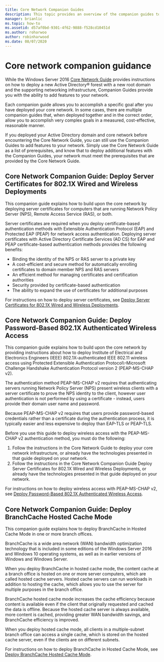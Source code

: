 ```yaml
---
title: Core Network Companion Guides
description: This topic provides an overview of the companion guides to the Windows Server 2016 Core Network Guide
manager: brianlic
ms.topic: how-to
ms.assetid: d57af0bd-9301-4f62-9888-f528cd10451d
ms.author: roharwoo
author: robinharwood
ms.date: 08/07/2020
---
```


# Core network companion guidance

While the Windows Server 2016 [Core Network Guide](../core-network-guide.md) provides instructions on how to deploy a new Active Directory&reg; forest with a new root domain and the supporting networking infrastructure, Companion Guides provide you with the ability to add features to your network.

Each companion guide allows you to accomplish a specific goal after you have deployed your core network. In some cases, there are multiple companion guides that, when deployed together and in the correct order, allow you to accomplish very complex goals in a measured, cost-effective, reasonable manner.

If you deployed your Active Directory domain and core network before encountering the Core Network Guide, you can still use the Companion Guides to add features to your network. Simply use the Core Network Guide as a list of prerequisites, and know that to deploy additional features with the Companion Guides, your network must meet the prerequisites that are provided by the Core Network Guide.

## Core Network Companion Guide: Deploy Server Certificates for 802.1X Wired and Wireless Deployments

This companion guide explains how to build upon the core network by deploying server certificates for computers that are running Network Policy Server \(NPS\), Remote Access Service \(RAS\), or both.

Server certificates are required when you deploy certificate-based authentication methods with Extensible Authentication Protocol \(EAP\) and Protected EAP \(PEAP\) for network access authentication. Deploying server certificates with Active Directory Certificate Services \(AD CS\) for EAP and PEAP certificate-based authentication methods provides the following benefits:

- Binding the identity of the NPS or RAS server to a private key
- A cost-efficient and secure method for automatically enrolling certificates to domain member NPS and RAS servers
- An efficient method for managing certificates and certification authorities
- Security provided by certificate-based authentication
- The ability to expand the use of certificates for additional purposes

For instructions on how to deploy server certificates, see [Deploy Server Certificates for 802.1X Wired and Wireless Deployments](server-certs/Deploy-Server-Certificates-for-802.1X-Wired-and-Wireless-Deployments.md).
## Core Network Companion Guide: Deploy Password-Based 802.1X Authenticated Wireless Access

This companion guide explains how to build upon the core network by providing instructions about how to deploy Institute of Electrical and Electronics Engineers \(IEEE\) 802.1X\-authenticated IEEE 802.11 wireless access using Protected Extensible Authentication Protocol\–Microsoft Challenge Handshake Authentication Protocol version 2 \(PEAP\-MS\-CHAP v2\).

The authentication method PEAP\-MS\-CHAP v2 requires that authenticating servers running Network Policy Server \(NPS\) present wireless clients with a server certificate to prove the NPS identity to the client, however user authentication is not performed by using a certificate - instead, users provide their domain user name and password.

Because PEAP\-MS\-CHAP v2 requires that users provide password-based credentials rather than a certificate during the authentication process, it is typically easier and less expensive to deploy than EAP\-TLS or PEAP\-TLS.

Before you use this guide to deploy wireless access with the PEAP\-MS\-CHAP v2 authentication method, you must do the following:

1. Follow the instructions in the Core Network Guide to deploy your core network infrastructure, or already have the technologies presented in that guide deployed on your network.
2. Follow the instructions in the Core Network Companion Guide Deploy Server Certificates for 802.1X Wired and Wireless Deployments, or already have the technologies presented in that guide deployed on your network.

For instructions on how to deploy wireless access with PEAP\-MS\-CHAP v2, see [Deploy Password-Based 802.1X Authenticated Wireless Access](wireless/a-deploy-8021X-wireless-access.md).

## Core Network Companion Guide: Deploy BranchCache Hosted Cache Mode

This companion guide explains how to deploy BranchCache in Hosted Cache Mode in one or more branch offices.

BranchCache is a wide area network (WAN) bandwidth optimization technology that is included in some editions of the Windows Server 2016 and Windows 10 operating systems, as well as in earlier versions of Windows and Windows Server.

When you deploy BranchCache in hosted cache mode, the content cache at a branch office is hosted on one or more server computers, which are called hosted cache servers. Hosted cache servers can run workloads in addition to hosting the cache, which allows you to use the server for multiple purposes in the branch office.

BranchCache hosted cache mode increases the cache efficiency because content is available even if the client that originally requested and cached the data is offline. Because the hosted cache server is always available, more content is cached, providing greater WAN bandwidth savings, and BranchCache efficiency is improved.

When you deploy hosted cache mode, all clients in a multiple-subnet branch office can access a single cache, which is stored on the hosted cache server, even if the clients are on different subnets.

For instructions on how to deploy BranchCache in Hosted Cache Mode, see [Deploy BranchCache Hosted Cache Mode](bc-hcm/1-Deploy-Bc-Hcm.md).
